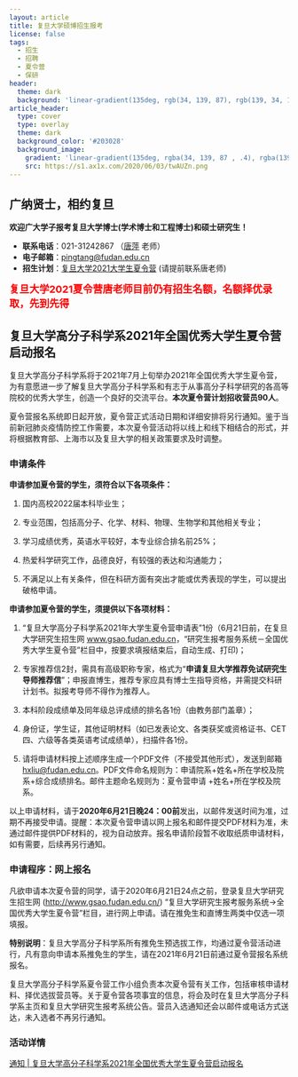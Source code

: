 ```yaml
---
layout: article
title: 复旦大学硕博招生报考
license: false
tags:
  - 招生
  - 招聘
  - 夏令营
  - 保研
header:
  theme: dark
  background: 'linear-gradient(135deg, rgb(34, 139, 87), rgb(139, 34, 139))'
article_header:
  type: cover
  type: overlay
  theme: dark
  background_color: '#203028'
  background_image:
    gradient: 'linear-gradient(135deg, rgba(34, 139, 87 , .4), rgba(139, 34, 139, .4))'
    src: https://s1.ax1x.com/2020/06/03/twAUZn.png
---
```


## 广纳贤士，相约复旦

**欢迎广大学子报考复旦大学博士(学术博士和工程博士)和硕士研究生！**

- **联系电话**：021-31242867 （<a href="https://www.pingtang.ga" target="_blank">唐萍</a> 老师）
- **电子邮箱**：<a href="mailto:pingtang@fudan.edu.cn">pingtang@fudan.edu.cn</a>
- **招生计划**：<a href="https://www.pingtang.ga/2020/06/01/recruit.html#%E5%A4%8D%E6%97%A6%E5%A4%A7%E5%AD%A6%E9%AB%98%E5%88%86%E5%AD%90%E7%A7%91%E5%AD%A6%E7%B3%BB2020%E5%B9%B4%E5%85%A8%E5%9B%BD%E4%BC%98%E7%A7%80%E5%A4%A7%E5%AD%A6%E7%94%9F%E5%A4%8F%E4%BB%A4%E8%90%A5%E5%90%AF%E5%8A%A8%E6%8A%A5%E5%90%8D">复旦大学2021大学生夏令营</a> (请提前联系唐老师)

<!--more-->

<font color='red' size="4"> <b>复旦大学2021夏令营唐老师目前仍有招生名额，名额择优录取，先到先得</b> </font>

## 复旦大学高分子科学系2021年全国优秀大学生夏令营启动报名

复旦大学高分子科学系将于2021年7月上旬举办2021年全国优秀大学生夏令营，为有意愿进一步了解复旦大学高分子科学系和有志于从事高分子科学研究的各高等院校的优秀大学生，创造一个良好的交流平台。**本次夏令营计划招收营员90人**。

夏令营报名系统即日起开放，夏令营正式活动日期和详细安排将另行通知。鉴于当前新冠肺炎疫情防控工作需要，本次夏令营活动将以线上和线下相结合的形式，并将根据教育部、上海市以及复旦大学的相关政策要求及时调整。

### 申请条件

**申请参加夏令营的学生，须符合以下各项条件：**

1. 国内高校2022届本科毕业生； 

2. 专业范围，包括高分子、化学、材料、物理、生物学和其他相关专业；

3. 学习成绩优秀，英语水平较好，本专业综合排名前25%；

4. 热爱科学研究工作，品德良好，有较强的表达和沟通能力；

5. 不满足以上有关条件，但在科研方面有突出才能或优秀表现的学生，可以提出破格申请。

**申请参加夏令营的学生，须提供以下各项材料：**

1. “复旦大学高分子科学系2021年大学生夏令营申请表”1份（6月21日前，在复旦大学研究生招生网 <a href="http://www.gsao.fudan.edu.cn" target="_blank">www.gsao.fudan.edu.cn</a>，“研究生报考服务系统－全国优秀大学生夏令营”栏目中，按要求填报结束后，自动生成、打印)；

2. 专家推荐信2封，需具有高级职称专家，格式为“**申请复旦大学推荐免试研究生导师推荐信**”；申报直博生，推荐专家应具有博士生指导资格，并需提交科研计划书。拟报考导师不得作为推荐人。

3. 本科阶段成绩单及同年级总评成绩的排名各1份（由教务部门盖章）；

4. 身份证，学生证，其他证明材料（如已发表论文、各类获奖或资格证书、CET四、六级等各类英语考试成绩单），扫描件各1份。

5. 请将申请材料按上述顺序生成一个PDF文件（不接受其他形式），发送到邮箱 <a href="mailto:hxliu@fudan.edu.cn">hxliu@fudan.edu.cn</a>。PDF文件命名规则为：申请院系+姓名+所在学校及院系+综合成绩排名。邮件主题命名规则为：夏令营申请 +姓名+所在学校及院系。

以上申请材料，请于**2020年6月21日晚24：00前**发出，以邮件发送时间为准，过期不再接受申请。提醒：本次夏令营申请以网上报名和邮件提交PDF材料为准，未通过邮件提供PDF材料的，视为自动放弃。报名申请阶段暂不收取纸质申请材料，如有需要，后续再另行通知。

### 申请程序：网上报名

凡欲申请本次夏令营的同学，请于2020年6月21日24点之前，登录复旦大学研究生招生网 (<a href="http://www.gsao.fudan.edu.cn/" target="_blank">http://www.gsao.fudan.edu.cn/</a>) “复旦大学研究生报考服务系统→全国优秀大学生夏令营”栏目，进行网上申请。请在推免生和直博生两类中仅选一项填报。

**特别说明**：复旦大学高分子科学系所有推免生预选拔工作，均通过夏令营活动进行，凡有意向申请本系推免生的学生，请在2021年6月21日前通过夏令营报名系统报名。

复旦大学高分子科学系夏令营工作小组负责本次夏令营有关工作，包括审核申请材料、择优选拔营员等。关于夏令营各项事宜的信息，将会及时在复旦大学高分子科学系主页和复旦大学研究生报考系统公告。营员入选通知还会以邮件或电话方式送达，未入选者不再另行通知。

### 活动详情

<a href="https://mp.weixin.qq.com/s/ZyMCDNi6Q6Ea-KqCiG34ow" target="_blank">通知 | 复旦大学高分子科学系2021年全国优秀大学生夏令营启动报名</a>
